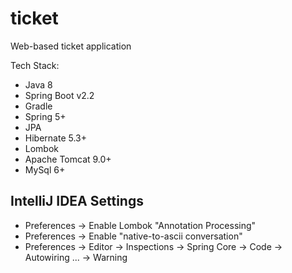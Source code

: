 # ticket
Web-based ticket application

Tech Stack:
- Java 8
- Spring Boot v2.2
- Gradle
- Spring 5+
- JPA
- Hibernate 5.3+
- Lombok
- Apache Tomcat 9.0+
- MySql 6+


## IntelliJ IDEA Settings ##
* Preferences -> Enable Lombok "Annotation Processing"
* Preferences -> Enable "native-to-ascii conversation"
* Preferences -> Editor -> Inspections -> Spring Core -> Code -> Autowiring ... -> Warning

